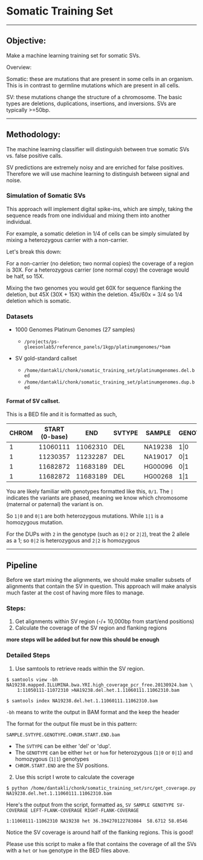 # Somatic Training Set
----------------------

## Objective:

Make a machine learning training set for somatic SVs. 

Overview:

Somatic: these are mutations that are present in some cells in an organism. This is in contrast to germline mutations which are present in all cells.

SV: these mutations change the structure of a chromosome. The basic types are deletions, duplications, insertions, and inversions. SVs are typically >=50bp.

-----------------

## Methodology:

The machine learning classifier will distinguish between true somatic SVs vs. false positive calls. 

SV predictions are extremely noisy and are enriched for false positives. Therefore we will use machine learning to distinguish between signal and noise. 

### Simulation of Somatic SVs

This approach will implement digital spike-ins, which are simply, taking the sequence reads from one individual and mixing them into another individual. 

For example, a somatic deletion in 1/4 of cells can be simply simulated by mixing a heterozygous carrier with a non-carrier.

Let's break this down:

For a non-carrier (no deletion; two normal copies) the coverage of a region is 30X. For a heterozygous carrier (one normal copy) the coverage would be half, so 15X. 

Mixing the two genomes you would get 60X for sequence flanking the deletion, but 45X (30X + 15X) within the deletion. 45x/60x = 3/4 so 1/4 deletion which is somatic. 

### Datasets

* 1000 Genomes Platinum Genomes (27 samples)
  * `/projects/ps-gleesonlab5/reference_panels/1kgp/platinumgenomes/*bam`

* SV gold-standard callset
  * `/home/dantakli/chonk/somatic_training_set/platinumgenomes.del.bed`
  * `/home/dantakli/chonk/somatic_training_set/platinumgenomes.dup.bed`

#### Format of SV callset.

This is a BED file and it is formatted as such,

| CHROM | START (0-base) | END | SVTYPE | SAMPLE | GENOTYPE |
| ----- | -------------- | --- | ------ | ------ | -------- |
| 1     |  11060111      |  11062310 | DEL | NA19238 | 1\|0 |
| 1     |  11230357      |  11232287 | DEL | NA19017 | 0\|1 |
| 1     |  11682872      |  11683189 | DEL | HG00096 | 0\|1 |
| 1     |  11682872      |  11683189 | DEL | HG00268 | 1\|1 |

You are likely familiar with genotypes formatted like this, `0/1`. The `|` indicates the variants are phased, meaning we know which chromosome (maternal or paternal) the variant is on. 

So `1|0` and `0|1` are both heterozygous mutations. While `1|1` is a homozygous mutation.

For the DUPs with `2` in the genotype (such as `0|2` or `2|2`), treat the 2 allele as a 1; so `0|2` is heterozygous and `2|2` is homozygous

--------------------------------

## Pipeline

Before we start mixing the alignments, we should make smaller subsets of alignments that contain the SV in question. This approach will make analysis much faster at the cost of having more files to manage. 

### Steps:

1. Get alignments within SV region (-/+ 10,000bp from start/end positions)
2. Calculate the coverage of the SV region and flanking regions

**more steps will be added but for now this should be enough**

### Detailed Steps

1. Use samtools to retrieve reads within the SV region.

```
$ samtools view -bh NA19238.mapped.ILLUMINA.bwa.YRI.high_coverage_pcr_free.20130924.bam \
	1:11050111-11072310 >NA19238.del.het.1.11060111.11062310.bam 

$ samtools index NA19238.del.het.1.11060111.11062310.bam
```
`-bh` means to write the output in BAM format and the keep the header

The format for the output file must be in this pattern:

`SAMPLE.SVTYPE.GENOTYPE.CHROM.START.END.bam`

  * The `SVTYPE` can be either 'del' or 'dup'.
  * The `GENOTYPE` can be either `het` or `hom` for heterozygous (`1|0` or `0|1`) and homozygous (`1|1`) genotypes
  * `CHROM.START.END` are the SV positions.

2. Use this script I wrote to calculate the coverage

```
$ python /home/dantakli/chonk/somatic_training_set/src/get_coverage.py NA19238.del.het.1.11060111.11062310.bam
```

Here's the output from the script, formatted as, `SV SAMPLE GENOTYPE SV-COVERAGE LEFT-FLANK-COVERAGE RIGHT-FLANK-COVERAGE`
```
1:11060111-11062310	NA19238	het	36.394270122783084	58.6712	58.0546
```

Notice the SV coverage is around half of the flanking regions. This is good! 

Please use this script to make a file that contains the coverage of all the SVs with a `het` or `hom` genotype in the BED files above. 
